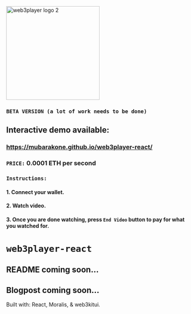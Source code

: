 <img width="250" alt="web3player logo 2" src="https://user-images.githubusercontent.com/52806204/162639147-d808ba73-71d8-4a69-a013-10ea7a3988e2.PNG">

### `BETA VERSION (a lot of work needs to be done)`
## Interactive demo available: 
### https://mubarakone.github.io/web3player-react/
### `PRICE:` 0.0001 ETH per second
### `Instructions:`
#### 1. Connect your wallet.
#### 2. Watch video.
#### 3. Once you are done watching, press `End Video` button to pay for what you watched for.
# `web3player-react`
## README coming soon...
## Blogpost coming soon...
Built with: React, Moralis, & web3kitui.

